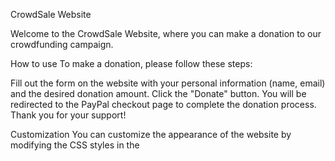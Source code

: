 CrowdSale Website

Welcome to the CrowdSale Website, where you can make a donation to our crowdfunding campaign.

How to use
To make a donation, please follow these steps:

Fill out the form on the website with your personal information (name, email) and the desired donation amount.
Click the "Donate" button.
You will be redirected to the PayPal checkout page to complete the donation process.
Thank you for your support!

Customization
You can customize the appearance of the website by modifying the CSS styles in the <style> tag in the <head> of the HTML file. For example, you can change the background color of the page by modifying the background-color property of the body element.

Technical Details
This website is built with HTML and CSS, and includes a simple JavaScript function to handle form submission and redirect to the PayPal checkout page. The form includes validation to ensure that all fields are filled out before submission.

Copyright
Copyright © 2022 Donation Form. All rights reserved.